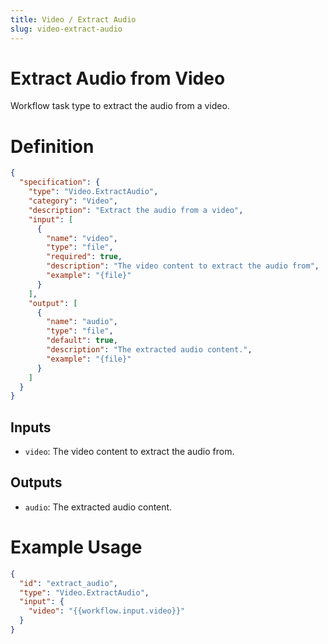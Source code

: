 ```yaml
---
title: Video / Extract Audio
slug: video-extract-audio
---
```


# Extract Audio from Video

Workflow task type to extract the audio from a video.

# Definition

```json
{
  "specification": {
    "type": "Video.ExtractAudio",
    "category": "Video",
    "description": "Extract the audio from a video",
    "input": [
      {
        "name": "video",
        "type": "file",
        "required": true,
        "description": "The video content to extract the audio from",
        "example": "{file}"
      }
    ],
    "output": [
      {
        "name": "audio",
        "type": "file",
        "default": true,
        "description": "The extracted audio content.",
        "example": "{file}"
      }
    ]
  }
}
```

## Inputs

- `video`: The video content to extract the audio from.

## Outputs

- `audio`: The extracted audio content.

# Example Usage

```json
{
  "id": "extract_audio",
  "type": "Video.ExtractAudio",
  "input": {
    "video": "{{workflow.input.video}}"
  }
}
```
